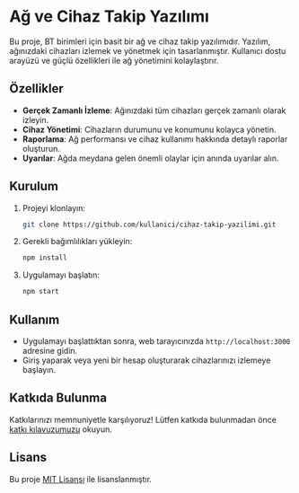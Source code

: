 # Ağ ve Cihaz Takip Yazılımı

Bu proje, BT birimleri için basit bir ağ ve cihaz takip yazılımıdır. Yazılım, ağınızdaki cihazları izlemek ve yönetmek için tasarlanmıştır. Kullanıcı dostu arayüzü ve güçlü özellikleri ile ağ yönetimini kolaylaştırır.

## Özellikler

- **Gerçek Zamanlı İzleme**: Ağınızdaki tüm cihazları gerçek zamanlı olarak izleyin.
- **Cihaz Yönetimi**: Cihazların durumunu ve konumunu kolayca yönetin.
- **Raporlama**: Ağ performansı ve cihaz kullanımı hakkında detaylı raporlar oluşturun.
- **Uyarılar**: Ağda meydana gelen önemli olaylar için anında uyarılar alın.

## Kurulum

1. Projeyi klonlayın:
   ```bash
   git clone https://github.com/kullanici/cihaz-takip-yazilimi.git
   ```
2. Gerekli bağımlılıkları yükleyin:
   ```bash
   npm install
   ```
3. Uygulamayı başlatın:
   ```bash
   npm start
   ```

## Kullanım

- Uygulamayı başlattıktan sonra, web tarayıcınızda `http://localhost:3000` adresine gidin.
- Giriş yaparak veya yeni bir hesap oluşturarak cihazlarınızı izlemeye başlayın.

## Katkıda Bulunma

Katkılarınızı memnuniyetle karşılıyoruz! Lütfen katkıda bulunmadan önce [katkı kılavuzumuzu](CONTRIBUTING.md) okuyun.

## Lisans

Bu proje [MIT Lisansı](LICENSE) ile lisanslanmıştır.
